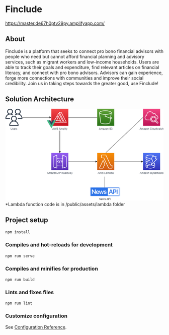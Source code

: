 # Finclude
https://master.de67h0ptv29py.amplifyapp.com/

## About
Finclude is a platform that seeks to connect pro bono financial advisors with people who need but cannot afford financial planning and advisory services, such as migrant workers and low-income households. Users are able to track their goals and expenditure, find relevant articles on financial literacy, and connect with pro bono advisors. Advisors can gain experience, forge more connections with communities and improve their social credibility. Join us in taking steps towards the greater good, use Finclude!

## Solution Architecture
![Alt text](public/assets/archi.png?raw=true "Title")
*Lambda function code is in /public/assets/lambda folder

## Project setup
```
npm install
```

### Compiles and hot-reloads for development
```
npm run serve
```

### Compiles and minifies for production
```
npm run build
```

### Lints and fixes files
```
npm run lint
```

### Customize configuration
See [Configuration Reference](https://cli.vuejs.org/config/).
